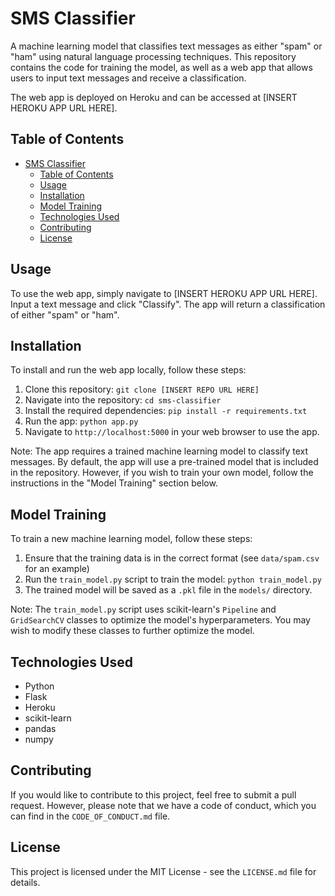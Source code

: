 # SMS Classifier

A machine learning model that classifies text messages as either "spam" or "ham" using natural language processing techniques. This repository contains the code for training the model, as well as a web app that allows users to input text messages and receive a classification.

The web app is deployed on Heroku and can be accessed at [INSERT HEROKU APP URL HERE].

## Table of Contents

- [SMS Classifier](#sms-classifier)
  - [Table of Contents](#table-of-contents)
  - [Usage](#usage)
  - [Installation](#installation)
  - [Model Training](#model-training)
  - [Technologies Used](#technologies-used)
  - [Contributing](#contributing)
  - [License](#license)

## Usage

To use the web app, simply navigate to [INSERT HEROKU APP URL HERE]. Input a text message and click "Classify". The app will return a classification of either "spam" or "ham".

## Installation

To install and run the web app locally, follow these steps:

1. Clone this repository: `git clone [INSERT REPO URL HERE]`
2. Navigate into the repository: `cd sms-classifier`
3. Install the required dependencies: `pip install -r requirements.txt`
4. Run the app: `python app.py`
5. Navigate to `http://localhost:5000` in your web browser to use the app.

Note: The app requires a trained machine learning model to classify text messages. By default, the app will use a pre-trained model that is included in the repository. However, if you wish to train your own model, follow the instructions in the "Model Training" section below.

## Model Training

To train a new machine learning model, follow these steps:

1. Ensure that the training data is in the correct format (see `data/spam.csv` for an example)
2. Run the `train_model.py` script to train the model: `python train_model.py`
3. The trained model will be saved as a `.pkl` file in the `models/` directory.

Note: The `train_model.py` script uses scikit-learn's `Pipeline` and `GridSearchCV` classes to optimize the model's hyperparameters. You may wish to modify these classes to further optimize the model.

## Technologies Used

- Python
- Flask
- Heroku
- scikit-learn
- pandas
- numpy

## Contributing

If you would like to contribute to this project, feel free to submit a pull request. However, please note that we have a code of conduct, which you can find in the `CODE_OF_CONDUCT.md` file.

## License

This project is licensed under the MIT License - see the `LICENSE.md` file for details.
